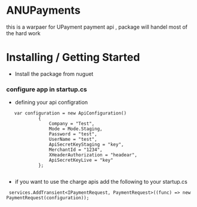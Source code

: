 # ANUPayments

 this is a warpaer for UPayment payment api , package will handel most of the hard work 


# Installing / Getting Started

- Install the package from nuguet 

### configure app in startup.cs

- defining your api configration
```
   var configuration = new ApiConfiguration()
            {
                Company = "Test",
                Mode = Mode.Staging,
                Password = "test",
                UserName = "test",
                ApiSecretKeyStaging = "key",
                MerchantId = "1234",
                XHeaderAuthorization = "headear",
                ApiSecretKeyLive = "key"
            };
           

```
- if you want to use the charge apis add the following to your startup.cs
```
 services.AddTransient<IPaymentRequest, PaymentRequest>((func) => new PaymentRequest(configuration));
```
